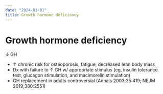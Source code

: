 ```yaml
---
date: "2024-01-01"
title: Growth hormone deficiency
---
```


# Growth hormone deficiency

↓ GH
* ↑ chronic risk for osteoporosis, fatigue, decreased lean body mass
* Dx with failure to ↑ GH w/ appropriate stimulus (eg, insulin tolerance test, glucagon stimulation, and macimorelin stimulation)
* GH replacement in adults controversial (Annals 2003;35:419; NEJM 2019;380:2551)

